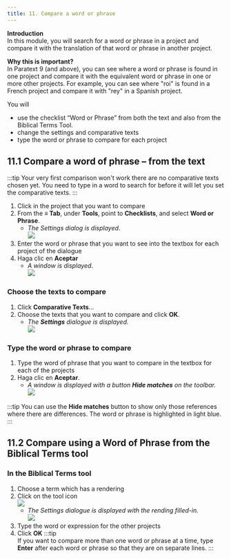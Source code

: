 ```yaml
---
title: 11. Compare a word or phrase
---
```


**Introduction**  
In this module, you will search for a word or phrase in a project and compare it with the translation of that word or phrase in another project.

**Why this is important?**  
In Paratext 9 (and above), you can see where a word or phrase is found in one project and compare it with the equivalent word or phrase in one or more other projects. For example, you can see where "roi" is found in a French project and compare it with "rey" in a Spanish project.

You will
-  use the checklist “Word or Phrase” from both the text and also from the Biblical Terms Tool.
-  change the settings and comparative texts
-  type the word or phrase to compare for each project

## 11.1 Compare a word of phrase – from the text
:::tip
Your very first comparison won't work there are no comparative texts chosen yet. You need to type in a word to search for before it will let you set the comparative texts.
:::
1.  Click in the project that you want to compare
1.  From the **≡ Tab**, under **Tools**, point to **Checklists**, and select **Word or Phrase**.
    -  *The Settings dialog is displayed*.  
      ![](../media/855b9203349b7b2e54f0fa8f34e168eb.png)
1.  Enter the word or phrase that you want to see into the textbox for each project of the dialogue
1.  Haga clic en **Aceptar**
    -  *A window is displayed*.  
      ![](../media/1406af69fa2c6e34374c3c00d3cdd0d7.png)

### Choose the texts to compare
1.  Click **Comparative Texts**…
1.  Choose the texts that you want to compare and click **OK**.
    -  *The **Settings** dialogue is displayed.*  
      ![](../media/a08fdc3ff01202588a59aad869fb8205.png)



### Type the word or phrase to compare
1.  Type the word of phrase that you want to compare in the textbox for each of the projects
2.  Haga clic en **Aceptar**.
    -  *A window is displayed with a button **Hide matches** on the toolbar.*  
      ![](../media/12870a3d0bb20c12a2d49084fda8cd31.png)

:::tip
You can use the **Hide matches** button to show only those references where there are differences. The word or phrase is highlighted in light blue.
:::

#####

## 11.2 Compare using a Word of Phrase from the Biblical Terms tool

### In the Biblical Terms tool
1.  Choose a term which has a rendering
1.  Click on the tool icon  
   ![](../media/d6c7c902c72f22f7e6a55966b2d18129.png)
    -  *The Settings dialogue is displayed with the rending filled-in.*  
      ![](../media/c58bb284eef0184480a195c3783310cb.png)
1.  Type the word or expression for the other projects
1.  Click **OK** :::tip  
   If you want to compare more than one word or phrase at a time, type **Enter** after each word or phrase so that they are on separate lines.
:::